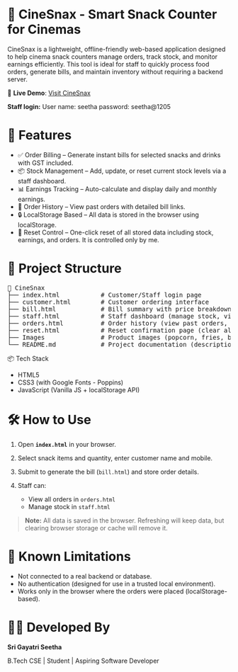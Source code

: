 # 🍿 CineSnax - Smart Snack Counter for Cinemas

CineSnax is a lightweight, offline-friendly web-based application designed to help cinema snack counters manage orders, track stock, and monitor earnings efficiently. This tool is ideal for staff to quickly process food orders, generate bills, and maintain inventory without requiring a backend server.

🔗 **Live Demo**: [Visit CineSnax](https://gayatri-seetha.github.io/CineSnax/)

**Staff login:**
User name: seetha
password: seetha@1205


# 🚀 Features

* ✅ Order Billing – Generate instant bills for selected snacks and drinks with GST included.
* 📦 Stock Management – Add, update, or reset current stock levels via a staff dashboard.
* 📊 Earnings Tracking – Auto-calculate and display daily and monthly earnings.
* 🧾 Order History – View past orders with detailed bill links.
* 🔒 LocalStorage Based – All data is stored in the browser using localStorage.
* 🧹 Reset Control – One-click reset of all stored data including stock, earnings, and orders. It is controlled only by me.

# 📂 Project Structure
<pre>
📁 CineSnax
├── index.html           # Customer/Staff login page
├── customer.html        # Customer ordering interface
├── bill.html            # Bill summary with price breakdown
├── staff.html           # Staff dashboard (manage stock, view earnings)
├── orders.html          # Order history (view past orders, earnings)
├── reset.html           # Reset confirmation page (clear all local data)
├── Images               # Product images (popcorn, fries, beverages, etc.)
└── README.md            # Project documentation (description, usage, credits)
</pre>


📦 Tech Stack

* HTML5
* CSS3 (with Google Fonts - Poppins)
* JavaScript (Vanilla JS + localStorage API)

# 🛠️ How to Use

1. Open **`index.html`** in your browser.
2. Select snack items and quantity, enter customer name and mobile.
3. Submit to generate the bill (`bill.html`) and store order details.
4. Staff can:

   * View all orders in `orders.html`
   * Manage stock in `staff.html`

> **Note:** All data is saved in the browser. Refreshing will keep data, but clearing browser storage or cache will remove it.

# 📌 Known Limitations

* Not connected to a real backend or database.
* No authentication (designed for use in a trusted local environment).
* Works only in the browser where the orders were placed (localStorage-based).


# 👩‍💻 Developed By

**Sri Gayatri Seetha**

B.Tech CSE | Student | Aspiring Software Developer

